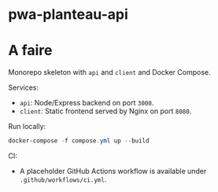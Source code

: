 # pwa-planteau-api
# A faire

Monorepo skeleton with `api` and `client` and Docker Compose.

Services:
- `api`: Node/Express backend on port `3000`.
- `client`: Static frontend served by Nginx on port `8080`.

Run locally:

```powershell
docker-compose -f compose.yml up --build
```

CI:
- A placeholder GitHub Actions workflow is available under `.github/workflows/ci.yml`.
